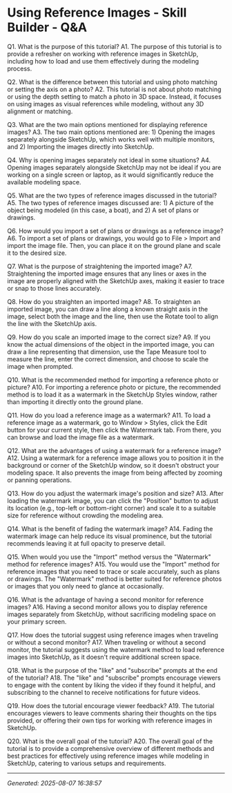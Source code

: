 # Using Reference Images - Skill Builder - Q&A

Q1. What is the purpose of this tutorial?
A1. The purpose of this tutorial is to provide a refresher on working with reference images in SketchUp, including how to load and use them effectively during the modeling process.

Q2. What is the difference between this tutorial and using photo matching or setting the axis on a photo?
A2. This tutorial is not about photo matching or using the depth setting to match a photo in 3D space. Instead, it focuses on using images as visual references while modeling, without any 3D alignment or matching.

Q3. What are the two main options mentioned for displaying reference images?
A3. The two main options mentioned are: 1) Opening the images separately alongside SketchUp, which works well with multiple monitors, and 2) Importing the images directly into SketchUp.

Q4. Why is opening images separately not ideal in some situations?
A4. Opening images separately alongside SketchUp may not be ideal if you are working on a single screen or laptop, as it would significantly reduce the available modeling space.

Q5. What are the two types of reference images discussed in the tutorial?
A5. The two types of reference images discussed are: 1) A picture of the object being modeled (in this case, a boat), and 2) A set of plans or drawings.

Q6. How would you import a set of plans or drawings as a reference image?
A6. To import a set of plans or drawings, you would go to File > Import and import the image file. Then, you can place it on the ground plane and scale it to the desired size.

Q7. What is the purpose of straightening the imported image?
A7. Straightening the imported image ensures that any lines or axes in the image are properly aligned with the SketchUp axes, making it easier to trace or snap to those lines accurately.

Q8. How do you straighten an imported image?
A8. To straighten an imported image, you can draw a line along a known straight axis in the image, select both the image and the line, then use the Rotate tool to align the line with the SketchUp axis.

Q9. How do you scale an imported image to the correct size?
A9. If you know the actual dimensions of the object in the imported image, you can draw a line representing that dimension, use the Tape Measure tool to measure the line, enter the correct dimension, and choose to scale the image when prompted.

Q10. What is the recommended method for importing a reference photo or picture?
A10. For importing a reference photo or picture, the recommended method is to load it as a watermark in the SketchUp Styles window, rather than importing it directly onto the ground plane.

Q11. How do you load a reference image as a watermark?
A11. To load a reference image as a watermark, go to Window > Styles, click the Edit button for your current style, then click the Watermark tab. From there, you can browse and load the image file as a watermark.

Q12. What are the advantages of using a watermark for a reference image?
A12. Using a watermark for a reference image allows you to position it in the background or corner of the SketchUp window, so it doesn't obstruct your modeling space. It also prevents the image from being affected by zooming or panning operations.

Q13. How do you adjust the watermark image's position and size?
A13. After loading the watermark image, you can click the "Position" button to adjust its location (e.g., top-left or bottom-right corner) and scale it to a suitable size for reference without crowding the modeling area.

Q14. What is the benefit of fading the watermark image?
A14. Fading the watermark image can help reduce its visual prominence, but the tutorial recommends leaving it at full opacity to preserve detail.

Q15. When would you use the "Import" method versus the "Watermark" method for reference images?
A15. You would use the "Import" method for reference images that you need to trace or scale accurately, such as plans or drawings. The "Watermark" method is better suited for reference photos or images that you only need to glance at occasionally.

Q16. What is the advantage of having a second monitor for reference images?
A16. Having a second monitor allows you to display reference images separately from SketchUp, without sacrificing modeling space on your primary screen.

Q17. How does the tutorial suggest using reference images when traveling or without a second monitor?
A17. When traveling or without a second monitor, the tutorial suggests using the watermark method to load reference images into SketchUp, as it doesn't require additional screen space.

Q18. What is the purpose of the "like" and "subscribe" prompts at the end of the tutorial?
A18. The "like" and "subscribe" prompts encourage viewers to engage with the content by liking the video if they found it helpful, and subscribing to the channel to receive notifications for future videos.

Q19. How does the tutorial encourage viewer feedback?
A19. The tutorial encourages viewers to leave comments sharing their thoughts on the tips provided, or offering their own tips for working with reference images in SketchUp.

Q20. What is the overall goal of the tutorial?
A20. The overall goal of the tutorial is to provide a comprehensive overview of different methods and best practices for effectively using reference images while modeling in SketchUp, catering to various setups and requirements.

---
*Generated: 2025-08-07 16:38:57*
